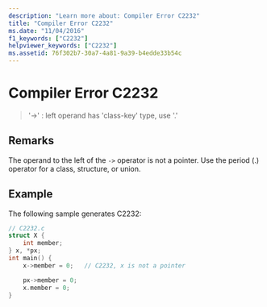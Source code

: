 ```yaml
---
description: "Learn more about: Compiler Error C2232"
title: "Compiler Error C2232"
ms.date: "11/04/2016"
f1_keywords: ["C2232"]
helpviewer_keywords: ["C2232"]
ms.assetid: 76f302b7-30a7-4a81-9a39-b4edde33b54c
---
```

# Compiler Error C2232

> '->' : left operand has 'class-key' type, use '.'

## Remarks

The operand to the left of the `->` operator is not a pointer. Use the period (.) operator for a class, structure, or union.

## Example

The following sample generates C2232:

```c
// C2232.c
struct X {
    int member;
} x, *px;
int main() {
    x->member = 0;   // C2232, x is not a pointer

    px->member = 0;
    x.member = 0;
}
```
